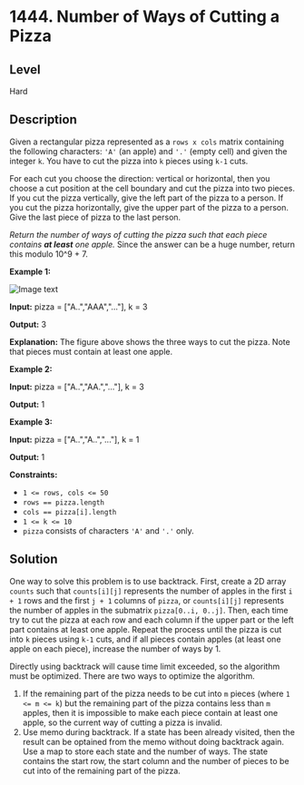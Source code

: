 # 1444. Number of Ways of Cutting a Pizza
## Level
Hard

## Description
Given a rectangular pizza represented as a `rows x cols` matrix containing the following characters: `'A'` (an apple) and `'.'` (empty cell) and given the integer `k`. You have to cut the pizza into `k` pieces using `k-1` cuts. 

For each cut you choose the direction: vertical or horizontal, then you choose a cut position at the cell boundary and cut the pizza into two pieces. If you cut the pizza vertically, give the left part of the pizza to a person. If you cut the pizza horizontally, give the upper part of the pizza to a person. Give the last piece of pizza to the last person.

*Return the number of ways of cutting the pizza such that each piece contains **at least** one apple.* Since the answer can be a huge number, return this modulo 10^9 + 7.

**Example 1:**

![Image text](https://assets.leetcode.com/uploads/2020/04/23/ways_to_cut_apple_1.png)

**Input:** pizza = ["A..","AAA","..."], k = 3

**Output:** 3 

**Explanation:** The figure above shows the three ways to cut the pizza. Note that pieces must contain at least one apple.

**Example 2:**

**Input:** pizza = ["A..","AA.","..."], k = 3

**Output:** 1

**Example 3:**

**Input:** pizza = ["A..","A..","..."], k = 1

**Output:** 1

**Constraints:**

* `1 <= rows, cols <= 50`
* `rows == pizza.length`
* `cols == pizza[i].length`
* `1 <= k <= 10`
* `pizza` consists of characters `'A'` and `'.'` only.

## Solution
One way to solve this problem is to use backtrack. First, create a 2D array `counts` such that `counts[i][j]` represents the number of apples in the first `i + 1` rows and the first `j + 1` columns of `pizza`, or `counts[i][j]` represents the number of apples in the submatrix `pizza[0..i, 0..j]`. Then, each time try to cut the pizza at each row and each column if the upper part or the left part contains at least one apple. Repeat the process until the pizza is cut into `k` pieces using `k-1` cuts, and if all pieces contain apples (at least one apple on each piece), increase the number of ways by 1.

Directly using backtrack will cause time limit exceeded, so the algorithm must be optimized. There are two ways to optimize the algorithm.

1. If the remaining part of the pizza needs to be cut into `m` pieces (where `1 <= m <= k`) but the remaining part of the pizza contains less than `m` apples, then it is impossible to make each piece contain at least one apple, so the current way of cutting a pizza is invalid.
2. Use memo during backtrack. If a state has been already visited, then the result can be optained from the memo without doing backtrack again. Use a map to store each state and the number of ways. The state contains the start row, the start column and the number of pieces to be cut into of the remaining part of the pizza.
